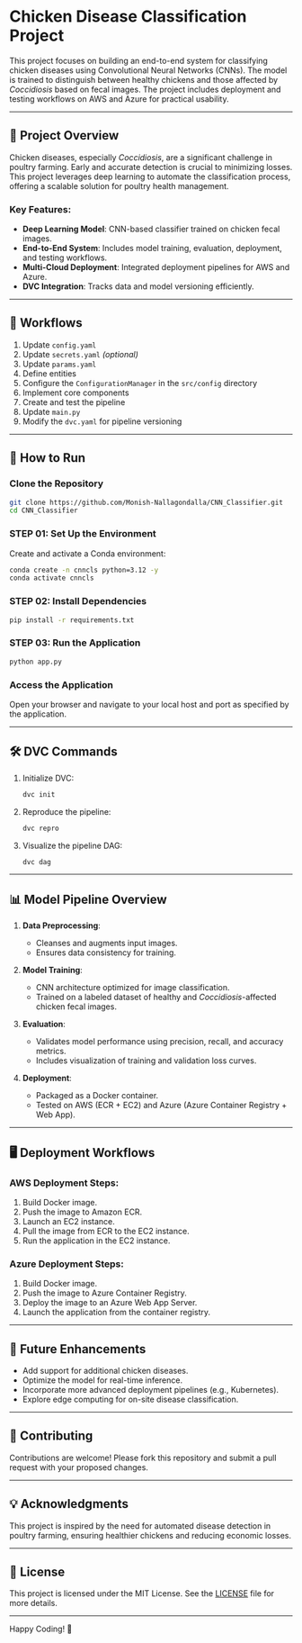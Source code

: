 # Chicken Disease Classification Project

This project focuses on building an end-to-end system for classifying chicken diseases using Convolutional Neural Networks (CNNs). The model is trained to distinguish between healthy chickens and those affected by *Coccidiosis* based on fecal images. The project includes deployment and testing workflows on AWS and Azure for practical usability.

---

## 📂 Project Overview

Chicken diseases, especially *Coccidiosis*, are a significant challenge in poultry farming. Early and accurate detection is crucial to minimizing losses. This project leverages deep learning to automate the classification process, offering a scalable solution for poultry health management.

### Key Features:
- **Deep Learning Model**: CNN-based classifier trained on chicken fecal images.
- **End-to-End System**: Includes model training, evaluation, deployment, and testing workflows.
- **Multi-Cloud Deployment**: Integrated deployment pipelines for AWS and Azure.
- **DVC Integration**: Tracks data and model versioning efficiently.

---

## 🚀 Workflows

1. Update `config.yaml`
2. Update `secrets.yaml` *(optional)*
3. Update `params.yaml`
4. Define entities
5. Configure the `ConfigurationManager` in the `src/config` directory
6. Implement core components
7. Create and test the pipeline
8. Update `main.py`
9. Modify the `dvc.yaml` for pipeline versioning

---

## 🔧 How to Run

### Clone the Repository
```bash
git clone https://github.com/Monish-Nallagondalla/CNN_Classifier.git
cd CNN_Classifier
````

### STEP 01: Set Up the Environment

Create and activate a Conda environment:

```bash
conda create -n cnncls python=3.12 -y
conda activate cnncls
```

### STEP 02: Install Dependencies

```bash
pip install -r requirements.txt
```

### STEP 03: Run the Application

```bash
python app.py
```

### Access the Application

Open your browser and navigate to your local host and port as specified by the application.

---

## 🛠️ DVC Commands

1. Initialize DVC:

   ```bash
   dvc init
   ```
2. Reproduce the pipeline:

   ```bash
   dvc repro
   ```
3. Visualize the pipeline DAG:

   ```bash
   dvc dag
   ```

---

## 📊 Model Pipeline Overview

1. **Data Preprocessing**:

   * Cleanses and augments input images.
   * Ensures data consistency for training.

2. **Model Training**:

   * CNN architecture optimized for image classification.
   * Trained on a labeled dataset of healthy and *Coccidiosis*-affected chicken fecal images.

3. **Evaluation**:

   * Validates model performance using precision, recall, and accuracy metrics.
   * Includes visualization of training and validation loss curves.

4. **Deployment**:

   * Packaged as a Docker container.
   * Tested on AWS (ECR + EC2) and Azure (Azure Container Registry + Web App).

---

## 🖥️ Deployment Workflows

### AWS Deployment Steps:

1. Build Docker image.
2. Push the image to Amazon ECR.
3. Launch an EC2 instance.
4. Pull the image from ECR to the EC2 instance.
5. Run the application in the EC2 instance.

### Azure Deployment Steps:

1. Build Docker image.
2. Push the image to Azure Container Registry.
3. Deploy the image to an Azure Web App Server.
4. Launch the application from the container registry.

---

## 📜 Future Enhancements

* Add support for additional chicken diseases.
* Optimize the model for real-time inference.
* Incorporate more advanced deployment pipelines (e.g., Kubernetes).
* Explore edge computing for on-site disease classification.

---

## 🤝 Contributing

Contributions are welcome! Please fork this repository and submit a pull request with your proposed changes.

---

## 💡 Acknowledgments

This project is inspired by the need for automated disease detection in poultry farming, ensuring healthier chickens and reducing economic losses.

---

## 📄 License

This project is licensed under the MIT License. See the [LICENSE](LICENSE) file for more details.

---

Happy Coding! 🐔
